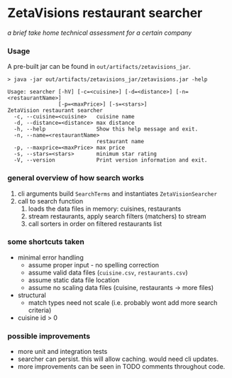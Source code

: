 # ZetaVisions restaurant searcher
_a brief take home technical assessment for a certain company_


### Usage

A pre-built jar can be found in `out/artifacts/zetavisions_jar`.

```
> java -jar out/artifacts/zetavisions_jar/zetavisions.jar -help

Usage: searcher [-hV] [-c=<cuisine>] [-d=<distance>] [-n=<restaurantName>]
                [-p=<maxPrice>] [-s=<stars>]
ZetaVision restaurant searcher
  -c, --cuisine=<cuisine>   cuisine name
  -d, --distance=<distance> max distance
  -h, --help                Show this help message and exit.
  -n, --name=<restaurantName>
                            restaurant name
  -p, --maxprice=<maxPrice> max price
  -s, --stars=<stars>       minimum star rating
  -V, --version             Print version information and exit.
```

### general overview of how search works
1. cli arguments build `SearchTerms` and instantiates `ZetaVisionSearcher`
2. call to search function
   1. loads the data files in memory: cuisines, restaurants
   2. stream restaurants, apply search filters (matchers) to stream
   3. call sorters in order on filtered restaurants list

### some shortcuts taken 
- minimal error handling
  - assume proper input - no spelling correction
  - assume valid data files (`cuisine.csv`, `restaurants.csv`)
  - assume static data file location
  - assume no scaling data files (cuisine, restaurants -> more files)
- structural
  - match types need not scale (i.e. probably wont add more search criteria)
- cuisine id > 0

### possible improvements
  - more unit and integration tests
  - searcher can persist. this will allow caching. would need cli updates.
  - more improvements can be seen in TODO comments throughout code.
